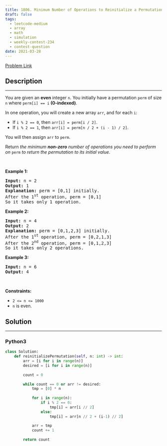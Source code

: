 ```yaml
---
title: 1806. Minimum Number of Operations to Reinitialize a Permutation
draft: false
tags: 
  - leetcode-medium
  - array
  - math
  - simulation
  - weekly-contest-234
  - contest-question
date: 2021-03-28
---
```


[Problem Link](https://leetcode.com/problems/minimum-number-of-operations-to-reinitialize-a-permutation/)

## Description

---
<p>You are given an <strong>even</strong> integer <code>n</code>​​​​​​. You initially have a permutation <code>perm</code> of size <code>n</code>​​ where <code>perm[i] == i</code>​ <strong>(0-indexed)</strong>​​​​.</p>

<p>In one operation, you will create a new array <code>arr</code>, and for each <code>i</code>:</p>

<ul>
	<li>If <code>i % 2 == 0</code>, then <code>arr[i] = perm[i / 2]</code>.</li>
	<li>If <code>i % 2 == 1</code>, then <code>arr[i] = perm[n / 2 + (i - 1) / 2]</code>.</li>
</ul>

<p>You will then assign <code>arr</code>​​​​ to <code>perm</code>.</p>

<p>Return <em>the minimum <strong>non-zero</strong> number of operations you need to perform on </em><code>perm</code><em> to return the permutation to its initial value.</em></p>

<p>&nbsp;</p>
<p><strong class="example">Example 1:</strong></p>

<pre>
<strong>Input:</strong> n = 2
<strong>Output:</strong> 1
<strong>Explanation:</strong> perm = [0,1] initially.
After the 1<sup>st</sup> operation, perm = [0,1]
So it takes only 1 operation.
</pre>

<p><strong class="example">Example 2:</strong></p>

<pre>
<strong>Input:</strong> n = 4
<strong>Output:</strong> 2
<strong>Explanation:</strong> perm = [0,1,2,3] initially.
After the 1<sup>st</sup> operation, perm = [0,2,1,3]
After the 2<sup>nd</sup> operation, perm = [0,1,2,3]
So it takes only 2 operations.
</pre>

<p><strong class="example">Example 3:</strong></p>

<pre>
<strong>Input:</strong> n = 6
<strong>Output:</strong> 4
</pre>

<p>&nbsp;</p>
<p><strong>Constraints:</strong></p>

<ul>
	<li><code>2 &lt;= n &lt;= 1000</code></li>
	<li><code>n</code>​​​​​​ is even.</li>
</ul>


## Solution

---
### Python3
``` py title='minimum-number-of-operations-to-reinitialize-a-permutation'
class Solution:
    def reinitializePermutation(self, n: int) -> int:
        arr = [i for i in range(n)]
        desired = [i for i in range(n)]
        
        count = 0
        
        while count == 0 or arr != desired:
            tmp = [0] * n 
            
            for i in range(n):
                if i % 2 == 0:
                    tmp[i] = arr[i // 2]
                else:
                    tmp[i] = arr[n // 2 + (i-1) // 2]
            
            arr = tmp
            count += 1
            
        return count
        
```

